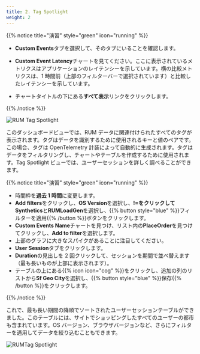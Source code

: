 ```yaml
---
title: 2. Tag Spotlight
weight: 2
---
```


{{% notice title="演習" style="green" icon="running" %}}

- **Custom Events**タブを選択して、そのタブにいることを確認します。
- **Custom Event Latency**チャートを見てください。ここに表示されているメトリクスはアプリケーションのレイテンシーを示しています。横の比較メトリクスは、1 時間前（上部のフィルターバーで選択されています）と比較したレイテンシーを示しています。

- チャートタイトルの下にある**すべて表示**リンクをクリックします。

{{% /notice %}}

![RUM Tag Spotlight](../images/rum-tag-spotlight.png)

このダッシュボードビューでは、RUM データに関連付けられたすべてのタグが表示されます。タグはデータを識別するために使用されるキーと値のペアです。この場合、タグは OpenTelemetry 計装によって自動的に生成されます。タグはデータをフィルタリングし、チャートやテーブルを作成するために使用されます。Tag Spotlight ビューでは、ユーザーセッションを詳しく調べることができます。

{{% notice title="演習" style="green" icon="running" %}}

- 時間枠を**過去 1 時間**に変更します。
- **Add filters**をクリックし、**OS Version**を選択し、**!=**をクリックして**Synthetics**と**RUMLoadGen**を選択し、{{% button style="blue" %}}フィルターを適用{{% /button %}}ボタンをクリックします。
- **Custom Events Name**チャートを見つけ、リスト内の**PlaceOrder**を見つけてクリックし、**Add to filter**を選択します。
- 上部のグラフに大きなスパイクがあることに注目してください。
- **User Session**タブをクリックします。
- **Duration**の見出しを 2 回クリックして、セッションを期間で並べ替えます（最も長いものが上部に表示されます）。
- テーブルの上にある{{% icon icon="cog" %}}をクリックし、追加の列のリストから**Sf Geo City**を選択し、{{% button style="blue" %}}保存{{% /button %}}をクリックします。

{{% /notice %}}

これで、最も長い期間の降順でソートされたユーザーセッションテーブルができました。このテーブルには、サイトでショッピングしたすべてのユーザーの都市も含まれています。OS バージョン、ブラウザバージョンなど、さらにフィルターを適用してデータを絞り込むこともできます。

![RUMTag Spotlight](../images/rum-user-sessions.png)
